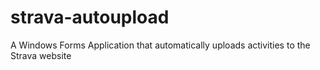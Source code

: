 # strava-autoupload
A Windows Forms Application that automatically uploads activities to the Strava website
